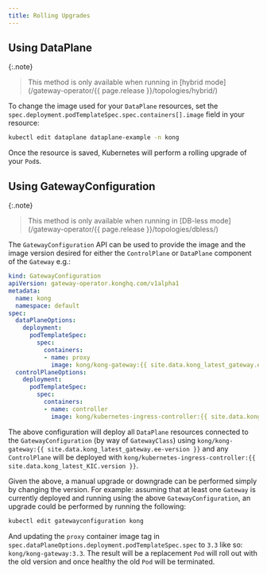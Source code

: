 ```yaml
---
title: Rolling Upgrades
---
```


## Using DataPlane

{:.note}
> This method is only available when running in [hybrid mode](/gateway-operator/{{ page.release }}/topologies/hybrid/)

To change the image used for your `DataPlane` resources, set the `spec.deployment.podTemplateSpec.spec.containers[].image` field in your resource:

```bash
kubectl edit dataplane dataplane-example -n kong
```

Once the resource is saved, Kubernetes will perform a rolling upgrade of your `Pod`s.

## Using GatewayConfiguration

{:.note}
> This method is only available when running in [DB-less mode](/gateway-operator/{{ page.release }}/topologies/dbless/)

The `GatewayConfiguration` API can be used to provide the image and the image version desired for either the `ControlPlane` or `DataPlane` component of the `Gateway` e.g.:

```yaml
kind: GatewayConfiguration
apiVersion: gateway-operator.konghq.com/v1alpha1
metadata:
  name: kong
  namespace: default
spec:
  dataPlaneOptions:
    deployment:
      podTemplateSpec:
        spec:
          containers:
          - name: proxy
            image: kong/kong-gateway:{{ site.data.kong_latest_gateway.ee-version }}
  controlPlaneOptions:
    deployment:
      podTemplateSpec:
        spec:
          containers:
          - name: controller
            image: kong/kubernetes-ingress-controller:{{ site.data.kong_latest_KIC.version }}
```

The above configuration will deploy all `DataPlane` resources connected to the
`GatewayConfiguration` (by way of `GatewayClass`) using `kong/kong-gateway:{{ site.data.kong_latest_gateway.ee-version }}` and any `ControlPlane` will be deployed with `kong/kubernetes-ingress-controller:{{ site.data.kong_latest_KIC.version }}`.

Given the above, a manual upgrade or downgrade can be performed simply by changing the version.
For example: assuming that at least one `Gateway` is currently deployed and running using the above `GatewayConfiguration`, an upgrade could be performed by running the following:

```bash
kubectl edit gatewayconfiguration kong
```

And updating the `proxy` container image tag in `spec.dataPlaneOptions.deployment.podTemplateSpec.spec` to `3.3` like so: `kong/kong-gateway:3.3`.
The result will be a replacement `Pod` will roll out with the old version and once healthy the old `Pod` will be terminated.
